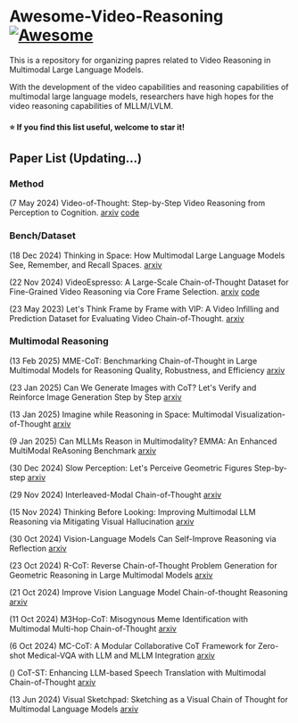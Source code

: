 # Awesome-Video-Reasoning [![Awesome](https://cdn.rawgit.com/sindresorhus/awesome/d7305f38d29fed78fa85652e3a63e154dd8e8829/media/badge.svg)](https://github.com/sindresorhus/awesome)

This is a repository for organizing papres related to Video Reasoning in Multimodal Large Language Models.

With the development of the video capabilities and reasoning capabilities of multimodal large language models, researchers have high hopes for the video reasoning capabilities of MLLM/LVLM.

#### :star: If you find this list useful, welcome to star it!

## Paper List (Updating...)

### Method

(7 May 2024) Video-of-Thought: Step-by-Step Video Reasoning from Perception to Cognition. [arxiv](https://arxiv.org/abs/2501.03230) [code](https://github.com/scofield7419/Video-of-Thought)

### Bench/Dataset

(18 Dec 2024) Thinking in Space: How Multimodal Large Language Models See, Remember, and Recall Spaces. [arxiv](https://arxiv.org/abs/2412.14171)

(22 Nov 2024) VideoEspresso: A Large-Scale Chain-of-Thought Dataset for Fine-Grained Video Reasoning via Core Frame Selection. [arxiv](https://arxiv.org/abs/2411.14794v1) [code](https://github.com/hshjerry/VideoEspresso)

(23 May 2023) Let's Think Frame by Frame with VIP: A Video Infilling and Prediction Dataset for Evaluating Video Chain-of-Thought. [arxiv](https://arxiv.org/abs/2305.13903)

### Multimodal Reasoning

(13 Feb 2025) MME-CoT: Benchmarking Chain-of-Thought in Large Multimodal Models for Reasoning Quality, Robustness, and Efficiency [arxiv](https://arxiv.org/abs/2502.09621)

(23 Jan 2025) Can We Generate Images with CoT? Let's Verify and Reinforce Image Generation Step by Step [arxiv](https://arxiv.org/abs/2501.13926)

(13 Jan 2025) Imagine while Reasoning in Space: Multimodal Visualization-of-Thought [arxiv](https://arxiv.org/abs/2501.07542)

(9 Jan 2025) Can MLLMs Reason in Multimodality? EMMA: An Enhanced MultiModal ReAsoning Benchmark [arxiv](https://www.arxiv.org/abs/2501.05444)

(30 Dec 2024) Slow Perception: Let's Perceive Geometric Figures Step-by-step [arxiv](https://arxiv.org/abs/2412.20631)

(29 Nov 2024) Interleaved-Modal Chain-of-Thought [arxiv](https://arxiv.org/abs/2411.19488)

(15 Nov 2024) Thinking Before Looking: Improving Multimodal LLM Reasoning via Mitigating Visual Hallucination [arxiv](https://arxiv.org/abs/2411.12591)

(30 Oct 2024) Vision-Language Models Can Self-Improve Reasoning via Reflection [arxiv](https://arxiv.org/abs/2411.00855)

(23 Oct 2024) R-CoT: Reverse Chain-of-Thought Problem Generation for Geometric Reasoning in Large Multimodal Models [arxiv](https://arxiv.org/abs/2410.17885)

(21 Oct 2024) Improve Vision Language Model Chain-of-thought Reasoning [arxiv](https://arxiv.org/abs/2410.16198)

(11 Oct 2024) M3Hop-CoT: Misogynous Meme Identification with Multimodal Multi-hop Chain-of-Thought [arxiv](https://arxiv.org/abs/2410.09220)

(6 Oct 2024) MC-CoT: A Modular Collaborative CoT Framework for Zero-shot Medical-VQA with LLM and MLLM Integration [arxiv](https://arxiv.org/abs/2410.04521)

() CoT-ST: Enhancing LLM-based Speech Translation with Multimodal Chain-of-Thought [arxiv](https://arxiv.org/abs/2409.19510)

(13 Jun 2024) Visual Sketchpad: Sketching as a Visual Chain of Thought for Multimodal Language Models [arxiv](https://arxiv.org/abs/2406.09403)

